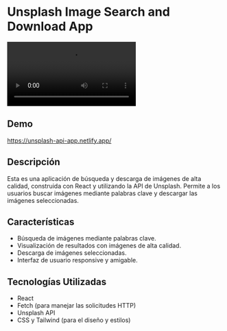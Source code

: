 
# Unsplash Image Search and Download App

![App Preview](src/assets/unsplash-app-demo.webm)

## Demo
https://unsplash-api-app.netlify.app/

## Descripción

Esta es una aplicación de búsqueda y descarga de imágenes de alta calidad, construida con React y utilizando la API de Unsplash. Permite a los usuarios buscar imágenes mediante palabras clave y descargar las imágenes seleccionadas.

## Características

- Búsqueda de imágenes mediante palabras clave.
- Visualización de resultados con imágenes de alta calidad.
- Descarga de imágenes seleccionadas.
- Interfaz de usuario responsive y amigable.

## Tecnologías Utilizadas

- React
- Fetch (para manejar las solicitudes HTTP)
- Unsplash API
- CSS y Tailwind (para el diseño y estilos)
